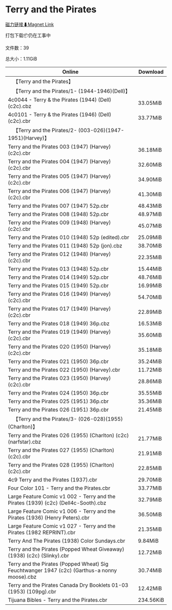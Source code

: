 # Terry and the Pirates

[磁力链接⬇Magnet Link](magnet:?xt=urn:btih:61b476ce827e637746ebf30f3097680dd8021cc6&dn=Terry%20and%20the%20Pirates)

打包下载📦仍在工事中

文件数：39

总大小：1.11GiB

Online | Download
--- | ---
&emsp;【Terry and the Pirates】 | 
&emsp;【Terry and the Pirates/1- (1944-1946)(Dell)】 | 
4c0044 - Terry & the Pirates (1944) (Dell) (c2c).cbz | 33.05MiB
4c0101 - Terry & the Pirates (1946) (Dell) (c2c).cbr | 33.77MiB
&emsp;【Terry and the Pirates/2- (003-026)(1947-1951)(Harvey)】 | 
Terry and the Pirates 003 (1947) (Harvey) (c2c).cbr | 36.18MiB
Terry and the Pirates 004 (1947) (Harvey) (c2c).cbr | 32.60MiB
Terry and the Pirates 005 (1947) (Harvey) (c2c).cbr | 34.90MiB
Terry and the Pirates 006 (1947) (Harvey) (c2c).cbr | 41.30MiB
Terry and the Pirates 007 (1947) 52p.cbr | 48.43MiB
Terry and the Pirates 008 (1948) 52p.cbr | 48.97MiB
Terry and the Pirates 009 (1948) (Harvey) (c2c).cbr | 45.07MiB
Terry and the Pirates 010 (1948) 52p (edited).cbr | 25.09MiB
Terry and the Pirates 011 (1948) 52p (jon).cbz | 38.70MiB
Terry and the Pirates 012 (1948) (Harvey) (c2c).cbr | 22.35MiB
Terry and the Pirates 013 (1948) 52p.cbr | 15.44MiB
Terry and the Pirates 014 (1949) 52p.cbr | 48.76MiB
Terry and the Pirates 015 (1949) 52p.cbr | 16.99MiB
Terry and the Pirates 016 (1949) (Harvey) (c2c).cbr | 54.70MiB
Terry and the Pirates 017 (1949) (Harvey) (c2c).cbr | 22.89MiB
Terry and the Pirates 018 (1949) 36p.cbz | 16.53MiB
Terry and the Pirates 019 (1949) (Harvey) (c2c).cbr | 35.60MiB
Terry and the Pirates 020 (1950) (Harvey) (c2c).cbr | 35.18MiB
Terry and the Pirates 021 (1950) 36p.cbr | 35.24MiB
Terry and the Pirates 022 (1950) (Harvey).cbr | 11.72MiB
Terry and the Pirates 023 (1950) (Harvey) (c2c).cbr | 28.86MiB
Terry and the Pirates 024 (1950) 36p.cbr | 35.55MiB
Terry and the Pirates 025 (1951) 36p.cbr | 35.36MiB
Terry and the Pirates 026 (1951) 36p.cbr | 21.45MiB
&emsp;【Terry and the Pirates/3- (026-028)(1955)(Charlton)】 | 
Terry and the Pirates 026 (1955) (Charlton) (c2c) (narfstar).cbz | 21.77MiB
Terry and the Pirates 027 (1955) (Charlton) (c2c).cbr | 21.91MiB
Terry and the Pirates 028 (1955) (Charlton) (c2c).cbr | 22.85MiB
4c9 Terry and the Pirates (1937).cbr | 29.70MiB
Four Color 101 - Terry and the Pirates.cbr | 33.77MiB
Large Feature Comic v1 002 - Terry and the Pirates (1939) (c2c) (Dell4c-Sooth).cbz | 32.79MiB
Large Feature Comic v1 006 - Terry and the Pirates (1936) (Henry Peters).cbr | 36.50MiB
Large Feature Comic v1 027 - Terry and the Pirates (1982 REPRINT).cbr | 21.35MiB
Terry And The Pirates (1938) Color Sundays.cbr | 9.84MiB
Terry and the Pirates (Popped Wheat Giveaway) (1938) (c2c) (Slinky).cbr | 12.72MiB
Terry and the Pirates (Popped Wheat) Sig Feuchtwanger 1947 (c2c) (Garthus-a nonny moose).cbz | 30.74MiB
Terry and the Pirates Canada Dry Booklets 01-03 (1953) (109pg).cbr | 12.42MiB
Tijuana Bibles - Terry and the Pirates.cbr | 234.56KiB
